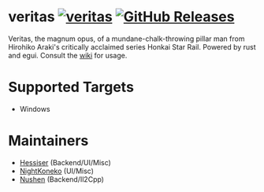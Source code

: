 # veritas [![veritas](https://img.shields.io/badge/veritas-Discord-%235865F2.svg)](https://discord.gg/Y9kSnPk95H) [![GitHub Releases](https://img.shields.io/github/downloads/hessiser/veritas/total.svg)]()
Veritas, the magnum opus, of a mundane-chalk-throwing pillar man from Hirohiko Araki's critically acclaimed series Honkai Star Rail. Powered by rust and egui. Consult the [wiki](https://github.com/hessiser/veritas/wiki) for usage.

# Supported Targets
- Windows

# Maintainers
- [Hessiser](https://github.com/hessiser/) (Backend/UI/Misc)
- [NightKoneko](https://github.com/NightKoneko/) (UI/Misc)
- [Nushen](https://github.com/NuShen1337/) (Backend/Il2Cpp)
